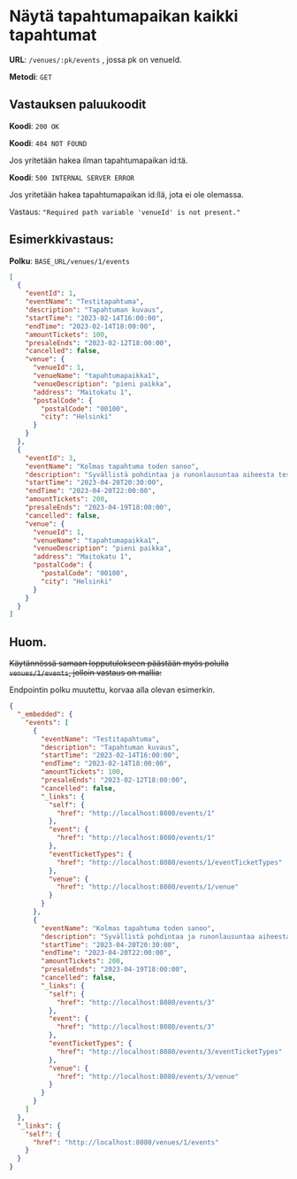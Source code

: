 # Näytä tapahtumapaikan kaikki tapahtumat

**URL**: `/venues/:pk/events` , jossa pk on venueId.

**Metodi**: `GET`

## Vastauksen paluukoodit

**Koodi**: `200 OK`

**Koodi**: `404 NOT FOUND`

Jos yritetään hakea ilman tapahtumapaikan id:tä.

**Koodi**: `500 INTERNAL SERVER ERROR`

Jos yritetään hakea tapahtumapaikan id:llä, jota ei ole olemassa.

Vastaus: `"Required path variable 'venueId' is not present."`

## Esimerkkivastaus:

**Polku**: `BASE_URL/venues/1/events`

```json
[
  {
    "eventId": 1,
    "eventName": "Testitapahtuma",
    "description": "Tapahtuman kuvaus",
    "startTime": "2023-02-14T16:00:00",
    "endTime": "2023-02-14T18:00:00",
    "amountTickets": 100,
    "presaleEnds": "2023-02-12T18:00:00",
    "cancelled": false,
    "venue": {
      "venueId": 1,
      "venueName": "tapahtumapaikka1",
      "venueDescription": "pieni paikka",
      "address": "Maitokatu 1",
      "postalCode": {
        "postalCode": "00100",
        "city": "Helsinki"
      }
    }
  },
  {
    "eventId": 3,
    "eventName": "Kolmas tapahtuma toden sanoo",
    "description": "Syvällistä pohdintaa ja runonlausuntaa aiheesta testidatan keksimisen vaikeus",
    "startTime": "2023-04-20T20:30:00",
    "endTime": "2023-04-20T22:00:00",
    "amountTickets": 200,
    "presaleEnds": "2023-04-19T18:00:00",
    "cancelled": false,
    "venue": {
      "venueId": 1,
      "venueName": "tapahtumapaikka1",
      "venueDescription": "pieni paikka",
      "address": "Maitokatu 1",
      "postalCode": {
        "postalCode": "00100",
        "city": "Helsinki"
      }
    }
  }
]
```

## Huom.

~~Käytännössä samaan lopputulokseen päästään myös polulla `venues/1/events`, jolloin vastaus on mallia:~~

Endpointin polku muutettu, korvaa alla olevan esimerkin.

```json
{
  "_embedded": {
    "events": [
      {
        "eventName": "Testitapahtuma",
        "description": "Tapahtuman kuvaus",
        "startTime": "2023-02-14T16:00:00",
        "endTime": "2023-02-14T18:00:00",
        "amountTickets": 100,
        "presaleEnds": "2023-02-12T18:00:00",
        "cancelled": false,
        "_links": {
          "self": {
            "href": "http://localhost:8080/events/1"
          },
          "event": {
            "href": "http://localhost:8080/events/1"
          },
          "eventTicketTypes": {
            "href": "http://localhost:8080/events/1/eventTicketTypes"
          },
          "venue": {
            "href": "http://localhost:8080/events/1/venue"
          }
        }
      },
      {
        "eventName": "Kolmas tapahtuma toden sanoo",
        "description": "Syvällistä pohdintaa ja runonlausuntaa aiheesta testidatan keksimisen vaikeus",
        "startTime": "2023-04-20T20:30:00",
        "endTime": "2023-04-20T22:00:00",
        "amountTickets": 200,
        "presaleEnds": "2023-04-19T18:00:00",
        "cancelled": false,
        "_links": {
          "self": {
            "href": "http://localhost:8080/events/3"
          },
          "event": {
            "href": "http://localhost:8080/events/3"
          },
          "eventTicketTypes": {
            "href": "http://localhost:8080/events/3/eventTicketTypes"
          },
          "venue": {
            "href": "http://localhost:8080/events/3/venue"
          }
        }
      }
    ]
  },
  "_links": {
    "self": {
      "href": "http://localhost:8080/venues/1/events"
    }
  }
}
```
